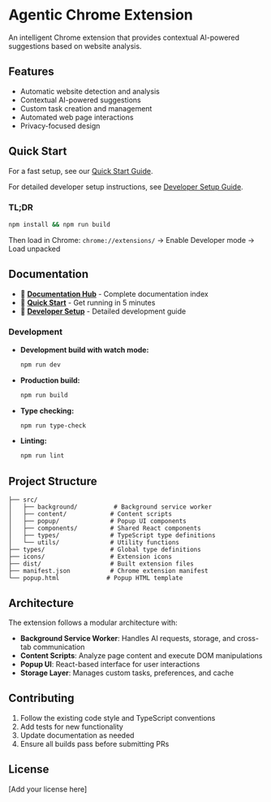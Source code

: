 # Agentic Chrome Extension

An intelligent Chrome extension that provides contextual AI-powered suggestions based on website analysis.

## Features

- Automatic website detection and analysis
- Contextual AI-powered suggestions
- Custom task creation and management
- Automated web page interactions
- Privacy-focused design

## Quick Start

For a fast setup, see our [Quick Start Guide](docs/QUICK_START.md).

For detailed developer setup instructions, see [Developer Setup Guide](docs/DEVELOPER_SETUP.md).

### TL;DR
```bash
npm install && npm run build
```
Then load in Chrome: `chrome://extensions/` → Enable Developer mode → Load unpacked

## Documentation

- 📖 **[Documentation Hub](docs/README.md)** - Complete documentation index
- 🚀 **[Quick Start](docs/QUICK_START.md)** - Get running in 5 minutes  
- 🔧 **[Developer Setup](docs/DEVELOPER_SETUP.md)** - Detailed development guide

### Development

- **Development build with watch mode:**
  ```bash
  npm run dev
  ```

- **Production build:**
  ```bash
  npm run build
  ```

- **Type checking:**
  ```bash
  npm run type-check
  ```

- **Linting:**
  ```bash
  npm run lint
  ```

## Project Structure

```
├── src/
│   ├── background/          # Background service worker
│   ├── content/            # Content scripts
│   ├── popup/              # Popup UI components
│   ├── components/         # Shared React components
│   ├── types/              # TypeScript type definitions
│   └── utils/              # Utility functions
├── types/                  # Global type definitions
├── icons/                  # Extension icons
├── dist/                   # Built extension files
├── manifest.json           # Chrome extension manifest
└── popup.html             # Popup HTML template
```

## Architecture

The extension follows a modular architecture with:

- **Background Service Worker**: Handles AI requests, storage, and cross-tab communication
- **Content Scripts**: Analyze page content and execute DOM manipulations
- **Popup UI**: React-based interface for user interactions
- **Storage Layer**: Manages custom tasks, preferences, and cache

## Contributing

1. Follow the existing code style and TypeScript conventions
2. Add tests for new functionality
3. Update documentation as needed
4. Ensure all builds pass before submitting PRs

## License

[Add your license here]
